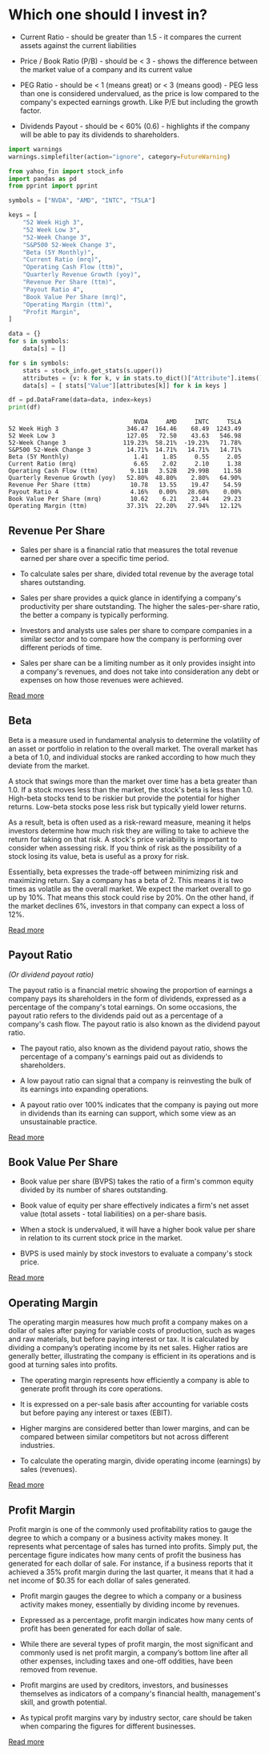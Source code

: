 # Which one should I invest in?

- Current Ratio - should be greater than 1.5 - it compares the current assets against the current liabilities

- Price / Book Ratio (P/B) - should be < 3 - shows the difference between the market value of a company and its current value

- PEG Ratio - should be < 1 (means great) or < 3 (means good) - PEG less than one is considered undervalued, as the price is low compared to the company's expected earnings growth. Like P/E but including the growth factor.

- Dividends Payout - should be < 60% (0.6) - highlights if the company will be able to pay its dividends to shareholders.


```python
import warnings
warnings.simplefilter(action="ignore", category=FutureWarning)

from yahoo_fin import stock_info
import pandas as pd
from pprint import pprint

symbols = ["NVDA", "AMD", "INTC", "TSLA"]

keys = [
	"52 Week High 3", 
	"52 Week Low 3",
	"52-Week Change 3",
	"S&P500 52-Week Change 3",
	"Beta (5Y Monthly)",
	"Current Ratio (mrq)", 
	"Operating Cash Flow (ttm)", 
	"Quarterly Revenue Growth (yoy)",
	"Revenue Per Share (ttm)",
	"Payout Ratio 4",
	"Book Value Per Share (mrq)",
	"Operating Margin (ttm)",
	"Profit Margin",
]

data = {}
for s in symbols:
	data[s] = []

for s in symbols:
	stats = stock_info.get_stats(s.upper())
	attributes = {v: k for k, v in stats.to_dict()["Attribute"].items()}
	data[s] = [ stats["Value"][attributes[k]] for k in keys ]

df = pd.DataFrame(data=data, index=keys)
print(df)

```

                                       NVDA     AMD     INTC     TSLA
    52 Week High 3                   346.47  164.46    68.49  1243.49
    52 Week Low 3                    127.05   72.50    43.63   546.98
    52-Week Change 3                119.23%  58.21%  -19.23%   71.78%
    S&P500 52-Week Change 3          14.71%  14.71%   14.71%   14.71%
    Beta (5Y Monthly)                  1.41    1.85     0.55     2.05
    Current Ratio (mrq)                6.65    2.02     2.10     1.38
    Operating Cash Flow (ttm)         9.11B   3.52B   29.99B    11.5B
    Quarterly Revenue Growth (yoy)   52.80%  48.80%    2.80%   64.90%
    Revenue Per Share (ttm)           10.78   13.55    19.47    54.59
    Payout Ratio 4                    4.16%   0.00%   28.60%    0.00%
    Book Value Per Share (mrq)        10.62    6.21    23.44    29.23
    Operating Margin (ttm)           37.31%  22.20%   27.94%   12.12%


## Revenue Per Share

- Sales per share is a financial ratio that measures the total revenue earned per share over a specific time period.

- To calculate sales per share, divided total revenue by the average total shares outstanding.

- Sales per share provides a quick glance in identifying a company's productivity per share outstanding. The higher the sales-per-share ratio, the better a company is typically performing.

- Investors and analysts use sales per share to compare companies in a similar sector and to compare how the company is performing over different periods of time.

- Sales per share can be a limiting number as it only provides insight into a company's revenues, and does not take into consideration any debt or expenses on how those revenues were achieved.

[Read more](https://www.investopedia.com/terms/s/salespershare.asp)

## Beta

Beta is a measure used in fundamental analysis to determine the volatility of an asset or portfolio in relation to the overall market. The overall market has a beta of 1.0, and individual stocks are ranked according to how much they deviate from the market.

A stock that swings more than the market over time has a beta greater than 1.0. If a stock moves less than the market, the stock's beta is less than 1.0. High-beta stocks tend to be riskier but provide the potential for higher returns. Low-beta stocks pose less risk but typically yield lower returns.

As a result, beta is often used as a risk-reward measure, meaning it helps investors determine how much risk they are willing to take to achieve the return for taking on that risk. A stock's price variability is important to consider when assessing risk. If you think of risk as the possibility of a stock losing its value, beta is useful as a proxy for risk.

Essentially, beta expresses the trade-off between minimizing risk and maximizing return. Say a company has a beta of 2. This means it is two times as volatile as the overall market. We expect the market overall to go up by 10%. That means this stock could rise by 20%. On the other hand, if the market declines 6%, investors in that company can expect a loss of 12%.

[Read more](https://www.investopedia.com/ask/answers/070615/what-formula-calculating-beta.asp)

## Payout Ratio

*(Or dividend payout ratio)*

The payout ratio is a financial metric showing the proportion of earnings a company pays its shareholders in the form of dividends, expressed as a percentage of the company's total earnings. On some occasions, the payout ratio refers to the dividends paid out as a percentage of a company's cash flow. The payout ratio is also known as the dividend payout ratio.

- The payout ratio, also known as the dividend payout ratio, shows the percentage of a company's earnings paid out as dividends to shareholders.

- A low payout ratio can signal that a company is reinvesting the bulk of its earnings into expanding operations.

- A payout ratio over 100% indicates that the company is paying out more in dividends than its earning can support, which some view as an unsustainable practice.

[Read more](https://www.investopedia.com/terms/p/payoutratio.asp)

## Book Value Per Share

- Book value per share (BVPS) takes the ratio of a firm's common equity divided by its number of shares outstanding.

- Book value of equity per share effectively indicates a firm's net asset value (total assets - total liabilities) on a per-share basis.

- When a stock is undervalued, it will have a higher book value per share in relation to its current stock price in the market.

- BVPS is used mainly by stock investors to evaluate a company's stock price.

[Read more](https://www.investopedia.com/terms/b/bvps.asp)

## Operating Margin

The operating margin measures how much profit a company makes on a dollar of sales after paying for variable costs of production, such as wages and raw materials, but before paying interest or tax. It is calculated by dividing a company’s operating income by its net sales. Higher ratios are generally better, illustrating the company is efficient in its operations and is good at turning sales into profits.

- The operating margin represents how efficiently a company is able to generate profit through its core operations.

- It is expressed on a per-sale basis after accounting for variable costs but before paying any interest or taxes (EBIT).

- Higher margins are considered better than lower margins, and can be compared between similar competitors but not across different industries.

- To calculate the operating margin, divide operating income (earnings) by sales (revenues).

[Read more](https://www.investopedia.com/terms/o/operatingmargin.asp)

## Profit Margin

Profit margin is one of the commonly used profitability ratios to gauge the degree to which a company or a business activity makes money. It represents what percentage of sales has turned into profits. Simply put, the percentage figure indicates how many cents of profit the business has generated for each dollar of sale. For instance, if a business reports that it achieved a 35% profit margin during the last quarter, it means that it had a net income of $0.35 for each dollar of sales generated.

- Profit margin gauges the degree to which a company or a business activity makes money, essentially by dividing income by revenues.

- Expressed as a percentage, profit margin indicates how many cents of profit has been generated for each dollar of sale.

- While there are several types of profit margin, the most significant and commonly used is net profit margin, a company’s bottom line after all other expenses, including taxes and one-off oddities, have been removed from revenue.

- Profit margins are used by creditors, investors, and businesses themselves as indicators of a company's financial health, management's skill, and growth potential.

- As typical profit margins vary by industry sector, care should be taken when comparing the figures for different businesses.

[Read more](https://www.investopedia.com/terms/p/profitmargin.asp)
